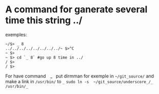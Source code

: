 # A command for ganerate several time this string ../

exemples:

```
~/$> _ 8
../../../../../../../../~ $>^C
~ $>
~ $> cd `_ 8` #go up 8 time in ../
/ $> 
/ $> 
```

For have command  _ 
put dirmman for exemple in `~/git_source/`
and make a link in `/usr/bin/` to `_` 
`sudo ln -s  ~/git_source/underscore_/_  /usr/bin/_`